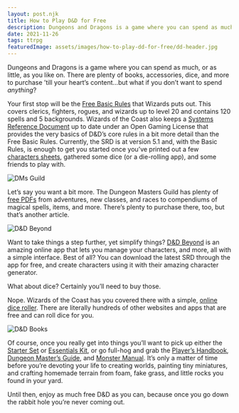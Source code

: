 ```yaml
---
layout: post.njk
title: How to Play D&D for Free
description: Dungeons and Dragons is a game where you can spend as much, or as little, as you like on. There are plenty of books, accessories, dice, and more to purchase ’till your heart’s content…but what if you don’t want to spend anything?
date: 2021-11-26
tags: ttrpg
featuredImage: assets/images/how-to-play-dd-for-free/dd-header.jpg
---
```

Dungeons and Dragons is a game where you can spend as much, or as little, as you like on. There are plenty of books, accessories, dice, and more to purchase ’till your heart’s content…but what if you don’t want to spend *anything*?

Your first stop will be the [Free Basic Rules](https://dnd.wizards.com/articles/features/basicrules) that Wizards puts out. This covers clerics, fighters, rogues, and wizards up to level 20 and contains 120 spells and 5 backgrounds. Wizards of the Coast also keeps a [Systems Reference Document](https://dnd.wizards.com/articles/features/systems-reference-document-srd) up to date under an Open Gaming License that provides the very basics of D&D’s core rules in a bit more detail than the Free Basic Rules. Currently, the SRD is at version 5.1 and, with the Basic Rules, is enough to get you started once you’ve printed out a few [characters sheets](https://dnd.wizards.com/charactersheets), gathered some dice (or a die-rolling app), and some friends to play with.

<img src="/assets/images//how-to-play-dd-for-free/DMsGuild-Logo.png" alt="DMs Guild"/>

Let’s say you want a bit more. The Dungeon Masters Guild has plenty of [free PDFs](https://www.dmsguild.com/browse.php?filters=0_0_0_0_0_45462_0_0&pto=0&pfrom=0&affiliate_id=211618) from adventures, new classes, and races to compendiums of magical spells, items, and more. There’s plenty to purchase there, too, but that’s another article.

<img src="/assets/images//how-to-play-dd-for-free/dd-beyond.png" alt="D&D Beyond"/>

Want to take things a step further, yet simplify things? [D&D Beyond](https://www.dndbeyond.com/) is an amazing online app that lets you manage your characters, and more, all with a simple interface. Best of all? You can download the latest SRD through the app for free, and create characters using it with their amazing character generator.

What about dice? Certainly you’ll need to buy those.

Nope. Wizards of the Coast has you covered there with a simple, [online dice roller](https://www.wizards.com/dnd/dice/dice.htm). There are literally hundreds of other websites and apps that are free and can roll dice for you.

<img src="/assets/images//how-to-play-dd-for-free/dd-covers.png" alt="D&D Books"/>

Of course, once you really get into things you’ll want to pick up either the [Starter Set](https://amzn.to/2ZrOjuR) or [Essentials Kit](https://amzn.to/3p6A5In), or go full-hog and grab the [Player’s Handbook](https://amzn.to/3cPZjVQ), [Dungeon Master’s Guide](https://amzn.to/3o3BikN), and [Monster Manual](https://amzn.to/3CVIxiE). It’s only a matter of time before you’re devoting your life to creating worlds, painting tiny miniatures, and crafting homemade terrain from foam, fake grass, and little rocks you found in your yard.

Until then, enjoy as much free D&D as you can, because once you go down the rabbit hole you’re never coming out.